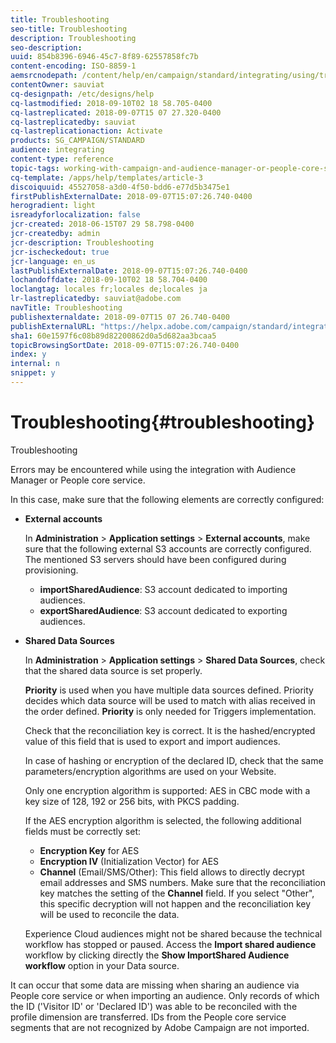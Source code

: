 ```yaml
---
title: Troubleshooting
seo-title: Troubleshooting
description: Troubleshooting
seo-description: 
uuid: 854b8396-6946-45c7-8f89-62557858fc7b
content-encoding: ISO-8859-1
aemsrcnodepath: /content/help/en/campaign/standard/integrating/using/troubleshooting
contentOwner: sauviat
cq-designpath: /etc/designs/help
cq-lastmodified: 2018-09-10T02 18 58.705-0400
cq-lastreplicated: 2018-09-07T15 07 27.320-0400
cq-lastreplicatedby: sauviat
cq-lastreplicationaction: Activate
products: SG_CAMPAIGN/STANDARD
audience: integrating
content-type: reference
topic-tags: working-with-campaign-and-audience-manager-or-people-core-service
cq-template: /apps/help/templates/article-3
discoiquuid: 45527058-a3d0-4f50-bdd6-e77d5b3475e1
firstPublishExternalDate: 2018-09-07T15:07:26.740-0400
herogradient: light
isreadyforlocalization: false
jcr-created: 2018-06-15T07 29 58.798-0400
jcr-createdby: admin
jcr-description: Troubleshooting
jcr-ischeckedout: true
jcr-language: en_us
lastPublishExternalDate: 2018-09-07T15:07:26.740-0400
lochandoffdate: 2018-09-10T02 18 58.704-0400
loclangtag: locales fr;locales de;locales ja
lr-lastreplicatedby: sauviat@adobe.com
navTitle: Troubleshooting
publishexternaldate: 2018-09-07T15 07 26.740-0400
publishExternalURL: "https://helpx.adobe.com/campaign/standard/integrating/using/troubleshooting.html"
sha1: 60e1597f6c08b89d82200862d0a5d682aa3bcaa5
topicBrowsingSortDate: 2018-09-07T15:07:26.740-0400
index: y
internal: n
snippet: y
---
```


# Troubleshooting{#troubleshooting}

Troubleshooting

Errors may be encountered while using the integration with Audience Manager or People core service.

In this case, make sure that the following elements are correctly configured:

* **External accounts**

  In **Administration** > **Application settings** > **External accounts**, make sure that the following external S3 accounts are correctly configured. The mentioned S3 servers should have been configured during provisioning.

    * **importSharedAudience**: S3 account dedicated to importing audiences.
    * **exportSharedAudience**: S3 account dedicated to exporting audiences.

* **Shared Data Sources**

  In **Administration** > **Application settings** > **Shared Data Sources**, check that the shared data source is set properly.

  **Priority** is used when you have multiple data sources defined. Priority decides which data source will be used to match with alias received in the order defined. **Priority** is only needed for Triggers implementation.

  Check that the reconciliation key is correct. It is the hashed/encrypted value of this field that is used to export and import audiences.

  In case of hashing or encryption of the declared ID, check that the same parameters/encryption algorithms are used on your Website.

  Only one encryption algorithm is supported: AES in CBC mode with a key size of 128, 192 or 256 bits, with PKCS padding.

  If the AES encryption algorithm is selected, the following additional fields must be correctly set:

    * **Encryption Key** for AES
    * **Encryption IV** (Initialization Vector) for AES
    * **Channel** (Email/SMS/Other): This field allows to directly decrypt email addresses and SMS numbers. Make sure that the reconciliation key matches the setting of the **Channel** field. If you select "Other", this specific decryption will not happen and the reconciliation key will be used to reconcile the data.

  Experience Cloud audiences might not be shared because the technical workflow has stopped or paused. Access the **Import shared audience** workflow by clicking directly the **Show ImportShared Audience workflow** option in your Data source.

It can occur that some data are missing when sharing an audience via People core service or when importing an audience. Only records of which the ID ('Visitor ID' or 'Declared ID') was able to be reconciled with the profile dimension are transferred. IDs from the People core service segments that are not recognized by Adobe Campaign are not imported.

